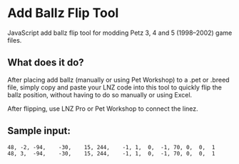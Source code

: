 # Add Ballz Flip Tool
JavaScript add ballz flip tool for modding Petz 3, 4 and 5 (1998–2002) game files.

## What does it do?
After placing add ballz (manually or using Pet Workshop) to a .pet or .breed file, simply copy and paste your LNZ code into this tool to quickly flip the ballz position, without having to do so manually or using Excel.

After flipping, use LNZ Pro or Pet Workshop to connect the linez.

## Sample input:

```
48,	-2,	-94,	-30,	15,	244,	-1,	1,	0,	-1,	70,	0,	0,	1
48,	3,	-94,	-30,	15,	244,	-1,	1,	0,	-1,	70,	0,	0,	1
```
